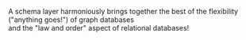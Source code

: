 A schema layer harmoniously brings together the best of the flexibility ("anything goes!") of graph databases  
and the "law and order" aspect of relational databases!
